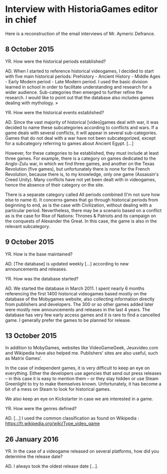 # Interview with HistoriaGames editor in chief

Here is a reconstruction of the email interviews of Mr. Aymeric Defrance.

## 8 October 2015

YR. How were the historical periods established?

AD. When I started to reference historical videogames, I decided to start with five main historical periods: Prehistory - Ancient History - Middle Ages - Early Modern period - Late Modern period. I used the basic division learned in school in order to facilitate understanding and research for a wider audience. Sub-categories then emerged to further refine the research. I would like to point out that the database also includes games dealing with mythology. »

YR. How were the historical events established?

AD. Since the vast majority of historical [video]games deal with war, it was decided to name these subcategories according to conflicts and wars. If a game deals with several conflicts, it will appear in several sub-categories. Games that do not deal with a war have not been subcategorized, except for a subcategory referring to games about Ancient Egypt. […]

However, for these categories to be established, they must include at least three games. For example, there is a category on games dedicated to the Anglo-Zulu war, in which we find three games, and another on the Texas Revolution (five games), but unfortunately there is none for the French Revolution, because there is, to my knowledge, only one game (Assassin's Creed Unity). Many conflicts have not yet been dealt with in videogames, hence the absence of their category on the site.

There is a separate category called All periods combined (I'm not sure how else to name it). It concerns games that go through historical periods from beginning to end, as is the case with Civilization, without dealing with a particular period. Nevertheless, there may be a scenario based on a conflict as is the case for Rise of Nations: Thrones & Patriots and its campaign on the conquests of Alexander the Great. In this case, the game is also in the relevant subcategory.

## 9 October 2015

YR. How is the base maintained?

AD. [The database] is updated weekly [...] according to new announcements and releases.

YR. How was the database started?

AD. We started the database in March 2011. I spent nearly 6 months referencing the first 1400 historical videogames based mostly on the database of the Mobygames website, also collecting information directly from publishers and developers. The 300 or so other games added later were mostly new announcements and releases in the last 4 years. The database has very few early access games and it is rare to find a cancelled game. I generally prefer the games to be planned for release. 

## 13 October 2015

In addition to MobyGames, websites like VideoGameGeek, Jeuxvideo.com and Wikipedia have also helped me. Publishers' sites are also useful, such as Matrix Games’.

In the case of independent games, it is very difficult to keep an eye on everything. Either the developers use agencies that send out press releases – in this case it is easy to mention them – or they stay hidden or use Steam Greenlight to try to make themselves known. Unfortunately, it has become a bit of a mess on Steam to look for historical games.

We also keep an eye on Kickstarter in case we are interested in a game.

YR. How were the genres defined?

AD. […] I used the common classification as found on Wikipedia : https://fr.wikipedia.org/wiki/Type_video_game

## 26 January 2016 

YR. In the case of a videogame released on several platforms, how did you determine the release date?

AD. I always took the oldest release date […].

